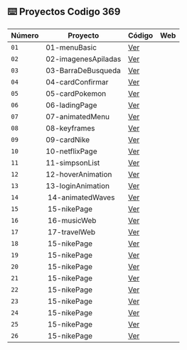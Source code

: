## ⌨️ Proyectos Codigo 369

| Número | Proyecto | Código | Web |
| --- | --- | --- | --- |
| `01` | 01-menuBasic | [Ver](codigo369/01-menuBasic) |
| `02` | 02-imagenesApiladas | [Ver](codigo369/02-imagenesApiladas) |
| `03` | 03-BarraDeBusqueda | [Ver](codigo369/03-BarraDeBusqueda) |
| `04` | 04-cardConfirmar | [Ver](codigo369/04-cardConfirmar) |
| `05` | 05-cardPokemon | [Ver](codigo369/05-cardPokemon) |
| `06` | 06-ladingPage | [Ver](codigo369/06-ladingPage) |
| `07` | 07-animatedMenu | [Ver](codigo369/07-animatedMenu) |
| `08` | 08-keyframes | [Ver](codigo369/08-keyframes) |
| `09` | 09-cardNike | [Ver](codigo369/09-cardNike) |
| `10` | 10-netflixPage | [Ver](codigo369/10-netflixPage) |
| `11` | 11-simpsonList | [Ver](codigo369/10-contar,Cortar,Separar,Repetir,Invertir,Validar,Filtrar,Aleatorio,Factorial,) |
| `12` | 12-hoverAnimation | [Ver](codigo369/12-hoverAnimation) |
| `13` | 13-loginAnimation | [Ver](codigo369/13-loginAnimation) |
| `14` | 14-animatedWaves | [Ver](codigo369/14-animatedWaves) |
| `15` | 15-nikePage | [Ver](codigo369/15-nikePage) |
| `16` | 16-musicWeb | [Ver](codigo369/16-musicWeb) |
| `17` | 17-travelWeb | [Ver](codigo369/17-travelWeb) |
| `18` | 15-nikePage | [Ver](codigo369/15-nikePage) |
| `19` | 15-nikePage | [Ver](codigo369/15-nikePage) |
| `20` | 15-nikePage | [Ver](codigo369/15-nikePage) |
| `21` | 15-nikePage | [Ver](codigo369/15-nikePage) |
| `22` | 15-nikePage | [Ver](codigo369/15-nikePage) |
| `23` | 15-nikePage | [Ver](codigo369/15-nikePage) |
| `24` | 15-nikePage | [Ver](codigo369/15-nikePage) |
| `25` | 15-nikePage | [Ver](codigo369/15-nikePage) |
| `26` | 15-nikePage | [Ver](codigo369/15-nikePage) |
